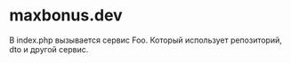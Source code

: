 # maxbonus.dev

В index.php вызывается сервис Foo. Который использует репозиторий, dto и другой сервис.
